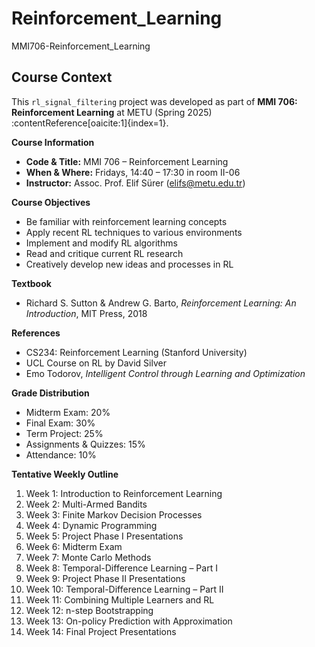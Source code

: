 # Reinforcement_Learning
MMI706-Reinforcement_Learning
## Course Context

This `rl_signal_filtering` project was developed as part of **MMI 706: Reinforcement Learning** at METU (Spring 2025) :contentReference[oaicite:1]{index=1}.

**Course Information**
- **Code & Title:** MMI 706 – Reinforcement Learning  
- **When & Where:** Fridays, 14:40 – 17:30 in room II-06  
- **Instructor:** Assoc. Prof. Elif Sürer (elifs@metu.edu.tr)

**Course Objectives**
- Be familiar with reinforcement learning concepts  
- Apply recent RL techniques to various environments  
- Implement and modify RL algorithms  
- Read and critique current RL research  
- Creatively develop new ideas and processes in RL  

**Textbook**
- Richard S. Sutton & Andrew G. Barto, *Reinforcement Learning: An Introduction*, MIT Press, 2018  

**References**
- CS234: Reinforcement Learning (Stanford University)  
- UCL Course on RL by David Silver  
- Emo Todorov, *Intelligent Control through Learning and Optimization*  

**Grade Distribution**
- Midterm Exam: 20%  
- Final Exam: 30%  
- Term Project: 25%  
- Assignments & Quizzes: 15%  
- Attendance: 10%  

**Tentative Weekly Outline**
1. Week 1: Introduction to Reinforcement Learning  
2. Week 2: Multi-Armed Bandits  
3. Week 3: Finite Markov Decision Processes  
4. Week 4: Dynamic Programming  
5. Week 5: Project Phase I Presentations  
6. Week 6: Midterm Exam  
7. Week 7: Monte Carlo Methods  
8. Week 8: Temporal-Difference Learning – Part I  
9. Week 9: Project Phase II Presentations  
10. Week 10: Temporal-Difference Learning – Part II  
11. Week 11: Combining Multiple Learners and RL  
12. Week 12: n-step Bootstrapping  
13. Week 13: On-policy Prediction with Approximation  
14. Week 14: Final Project Presentations  
